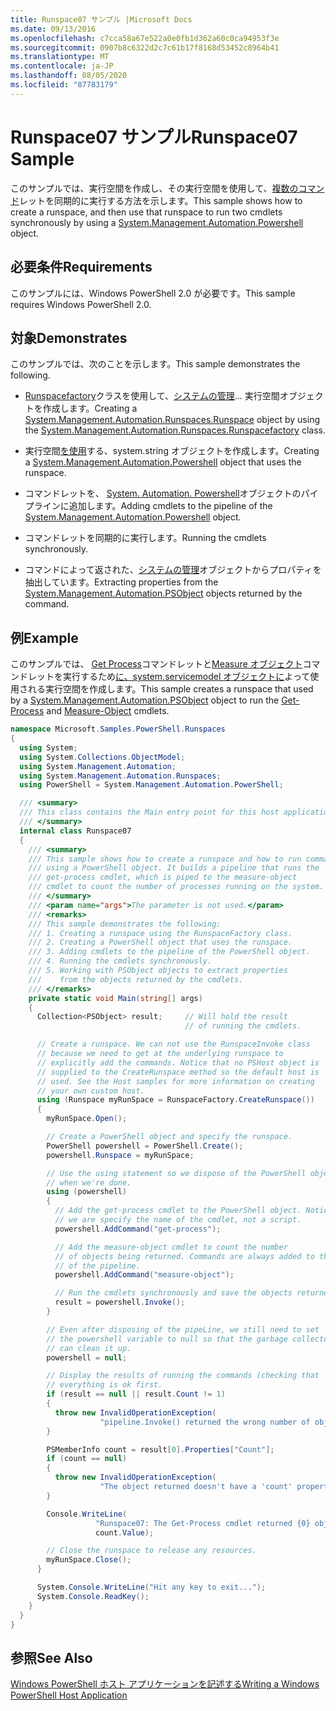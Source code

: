 ```yaml
---
title: Runspace07 サンプル |Microsoft Docs
ms.date: 09/13/2016
ms.openlocfilehash: c7cca58a67e522a0e0fb1d362a60c0ca94953f3e
ms.sourcegitcommit: 0907b8c6322d2c7c61b17f8168d53452c8964b41
ms.translationtype: MT
ms.contentlocale: ja-JP
ms.lasthandoff: 08/05/2020
ms.locfileid: "87783179"
---
```

# <a name="runspace07-sample"></a><span data-ttu-id="912c7-102">Runspace07 サンプル</span><span class="sxs-lookup"><span data-stu-id="912c7-102">Runspace07 Sample</span></span>

<span data-ttu-id="912c7-103">このサンプルでは、実行空間を作成し、その実行空間を使用して、[複数のコマンド](/dotnet/api/system.management.automation.powershell)レットを同期的に実行する方法を示します。</span><span class="sxs-lookup"><span data-stu-id="912c7-103">This sample shows how to create a runspace, and then use that runspace to run two cmdlets synchronously by using a [System.Management.Automation.Powershell](/dotnet/api/system.management.automation.powershell) object.</span></span>

## <a name="requirements"></a><span data-ttu-id="912c7-104">必要条件</span><span class="sxs-lookup"><span data-stu-id="912c7-104">Requirements</span></span>

<span data-ttu-id="912c7-105">このサンプルには、Windows PowerShell 2.0 が必要です。</span><span class="sxs-lookup"><span data-stu-id="912c7-105">This sample requires Windows PowerShell 2.0.</span></span>

## <a name="demonstrates"></a><span data-ttu-id="912c7-106">対象</span><span class="sxs-lookup"><span data-stu-id="912c7-106">Demonstrates</span></span>

<span data-ttu-id="912c7-107">このサンプルでは、次のことを示します。</span><span class="sxs-lookup"><span data-stu-id="912c7-107">This sample demonstrates the following.</span></span>

- <span data-ttu-id="912c7-108">[Runspacefactory](/dotnet/api/System.Management.Automation.Runspaces.RunspaceFactory)クラスを使用して、[システムの管理](/dotnet/api/System.Management.Automation.Runspaces.Runspace)... 実行空間オブジェクトを作成します。</span><span class="sxs-lookup"><span data-stu-id="912c7-108">Creating a [System.Management.Automation.Runspaces.Runspace](/dotnet/api/System.Management.Automation.Runspaces.Runspace) object by using the [System.Management.Automation.Runspaces.Runspacefactory](/dotnet/api/System.Management.Automation.Runspaces.RunspaceFactory) class.</span></span>

- <span data-ttu-id="912c7-109">実行空間[を使用](/dotnet/api/system.management.automation.powershell)する、system.string オブジェクトを作成します。</span><span class="sxs-lookup"><span data-stu-id="912c7-109">Creating a [System.Management.Automation.Powershell](/dotnet/api/system.management.automation.powershell) object that uses the runspace.</span></span>

- <span data-ttu-id="912c7-110">コマンドレットを、 [System. Automation. Powershell](/dotnet/api/system.management.automation.powershell)オブジェクトのパイプラインに追加します。</span><span class="sxs-lookup"><span data-stu-id="912c7-110">Adding cmdlets to the pipeline of the [System.Management.Automation.Powershell](/dotnet/api/system.management.automation.powershell) object.</span></span>

- <span data-ttu-id="912c7-111">コマンドレットを同期的に実行します。</span><span class="sxs-lookup"><span data-stu-id="912c7-111">Running the cmdlets synchronously.</span></span>

- <span data-ttu-id="912c7-112">コマンドによって返された、[システムの管理](/dotnet/api/System.Management.Automation.PSObject)オブジェクトからプロパティを抽出しています。</span><span class="sxs-lookup"><span data-stu-id="912c7-112">Extracting properties from the [System.Management.Automation.PSObject](/dotnet/api/System.Management.Automation.PSObject) objects returned by the command.</span></span>

## <a name="example"></a><span data-ttu-id="912c7-113">例</span><span class="sxs-lookup"><span data-stu-id="912c7-113">Example</span></span>

<span data-ttu-id="912c7-114">このサンプルでは、 [Get Process](/powershell/module/Microsoft.PowerShell.Management/Get-Process)コマンドレットと[Measure オブジェクト](/powershell/module/microsoft.powershell.utility/measure-object)コマンドレットを実行するため[に、system.servicemodel オブジェクトに](/dotnet/api/System.Management.Automation.PSObject)よって使用される実行空間を作成します。</span><span class="sxs-lookup"><span data-stu-id="912c7-114">This sample creates a runspace that used by a [System.Management.Automation.PSObject](/dotnet/api/System.Management.Automation.PSObject) object to run the [Get-Process](/powershell/module/Microsoft.PowerShell.Management/Get-Process) and [Measure-Object](/powershell/module/microsoft.powershell.utility/measure-object) cmdlets.</span></span>

```csharp
namespace Microsoft.Samples.PowerShell.Runspaces
{
  using System;
  using System.Collections.ObjectModel;
  using System.Management.Automation;
  using System.Management.Automation.Runspaces;
  using PowerShell = System.Management.Automation.PowerShell;

  /// <summary>
  /// This class contains the Main entry point for this host application.
  /// </summary>
  internal class Runspace07
  {
    /// <summary>
    /// This sample shows how to create a runspace and how to run commands
    /// using a PowerShell object. It builds a pipeline that runs the
    /// get-process cmdlet, which is piped to the measure-object
    /// cmdlet to count the number of processes running on the system.
    /// </summary>
    /// <param name="args">The parameter is not used.</param>
    /// <remarks>
    /// This sample demonstrates the following:
    /// 1. Creating a runspace using the RunspaceFactory class.
    /// 2. Creating a PowerShell object that uses the runspace.
    /// 3. Adding cmdlets to the pipeline of the PowerShell object.
    /// 4. Running the cmdlets synchronously.
    /// 5. Working with PSObject objects to extract properties
    ///    from the objects returned by the cmdlets.
    /// </remarks>
    private static void Main(string[] args)
    {
      Collection<PSObject> result;     // Will hold the result
                                       // of running the cmdlets.

      // Create a runspace. We can not use the RunspaceInvoke class
      // because we need to get at the underlying runspace to
      // explicitly add the commands. Notice that no PSHost object is
      // supplied to the CreateRunspace method so the default host is
      // used. See the Host samples for more information on creating
      // your own custom host.
      using (Runspace myRunSpace = RunspaceFactory.CreateRunspace())
      {
        myRunSpace.Open();

        // Create a PowerShell object and specify the runspace.
        PowerShell powershell = PowerShell.Create();
        powershell.Runspace = myRunSpace;

        // Use the using statement so we dispose of the PowerShell object
        // when we're done.
        using (powershell)
        {
          // Add the get-process cmdlet to the PowerShell object. Notice
          // we are specify the name of the cmdlet, not a script.
          powershell.AddCommand("get-process");

          // Add the measure-object cmdlet to count the number
          // of objects being returned. Commands are always added to the end
          // of the pipeline.
          powershell.AddCommand("measure-object");

          // Run the cmdlets synchronously and save the objects returned.
          result = powershell.Invoke();
        }

        // Even after disposing of the pipeLine, we still need to set
        // the powershell variable to null so that the garbage collector
        // can clean it up.
        powershell = null;

        // Display the results of running the commands (checking that
        // everything is ok first.
        if (result == null || result.Count != 1)
        {
          throw new InvalidOperationException(
                    "pipeline.Invoke() returned the wrong number of objects");
        }

        PSMemberInfo count = result[0].Properties["Count"];
        if (count == null)
        {
          throw new InvalidOperationException(
                    "The object returned doesn't have a 'count' property");
        }

        Console.WriteLine(
                   "Runspace07: The Get-Process cmdlet returned {0} objects",
                   count.Value);

        // Close the runspace to release any resources.
        myRunSpace.Close();
      }

      System.Console.WriteLine("Hit any key to exit...");
      System.Console.ReadKey();
    }
  }
}
```

## <a name="see-also"></a><span data-ttu-id="912c7-115">参照</span><span class="sxs-lookup"><span data-stu-id="912c7-115">See Also</span></span>

[<span data-ttu-id="912c7-116">Windows PowerShell ホスト アプリケーションを記述する</span><span class="sxs-lookup"><span data-stu-id="912c7-116">Writing a Windows PowerShell Host Application</span></span>](./writing-a-windows-powershell-host-application.md)
